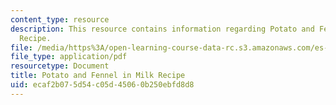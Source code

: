 ```yaml
---
content_type: resource
description: This resource contains information regarding Potato and Fennel in Milk
  Recipe.
file: /media/https%3A/open-learning-course-data-rc.s3.amazonaws.com/es-s41-speak-italian-with-your-mouth-full-spring-2012/ecaf2b075d54c05d45060b250ebfd8d8_MITES_S41S12_recipe_8a.pdf
file_type: application/pdf
resourcetype: Document
title: Potato and Fennel in Milk Recipe
uid: ecaf2b07-5d54-c05d-4506-0b250ebfd8d8
---
```

